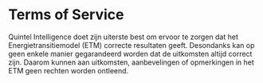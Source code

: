# Terms of Service

Quintel Intelligence doet zijn uiterste best om ervoor te zorgen dat het Energietransitiemodel (ETM) correcte resultaten geeft. Desondanks kan op geen enkele manier gegarandeerd worden dat de uitkomsten altijd correct zijn. Daarom kunnen aan uitkomsten, aanbevelingen of opmerkingen in het ETM geen rechten worden ontleend.